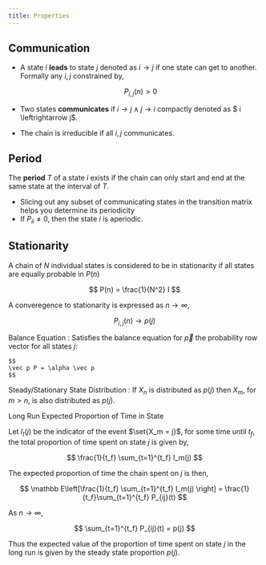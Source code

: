 ```yaml
---
title: Properties
---
```


## Communication

* A state $i$ **leads** to state $j$ denoted as $i \to j$ if one state can get to another. Formally any $i,j$ constrained by,

    $$
    P_{i,j}(n) > 0
    $$

* Two states **communicates** if $i \to j  \land j \to i$ compactly denoted as $ i \leftrightarrow j$.

* The chain is irreducible if all $i,j$ communicates.

## Period

The **period** $T$ of a state $i$ exists if the chain can only start and end at the same state at the interval of $T$.

* Slicing out any subset of communicating states in the transition matrix helps you determine its periodicity
* If $P_{ii} \neq 0$, then the state $i$ is aperiodic.

## Stationarity

A chain of $N$ individual states is considered to be in stationarity if all states are equally probable in $P(n)$

$$
P(n) = \frac{1}{N^2} I
$$

A converegence to stationarity is expressed as $n \to \infty$,

$$
P_{i,j}(n) \rightarrow p(j)
$$

Balance Equation
: Satisfies the balance equation for $\vec p$ the probability row vector for all states $j$:

    $$
    \vec p P = \alpha \vec p
    $$

Steady/Stationary State Distribution
: If $X_n$ is distributed as $p(j)$  then $X_m$, for $m > n$, is also distributed as $p(j)$.

Long Run Expected Proportion of Time in State

Let $I_t(j)$ be the indicator of the event $\set{X_m = j}$, for some time until $t_f$, the total proportion of time spent on state $j$ is given by,

$$
\frac{1}{t_f} \sum_{t=1}^{t_f} I_m(j)
$$

The expected proportion of time the chain spent on $j$ is then,

$$
\mathbb E\left[\frac{1}{t_f} \sum_{t=1}^{t_f} I_m(j) \right] = \frac{1}{t_f}\sum_{t=1}^{t_f} P_{ij}(t)
$$

As $n \to \infty$,

$$
\sum_{t=1}^{t_f} P_{ij}(t) = p(j)
$$

Thus the expected value of the proportion of time spent on state $j$ in the long run is given by the steady state proportion $p(j)$.